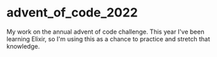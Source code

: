 # advent_of_code_2022
My work on the annual advent of code challenge.  This year I've been learning Elixir, so I'm using this as a chance to practice and stretch that knowledge.
